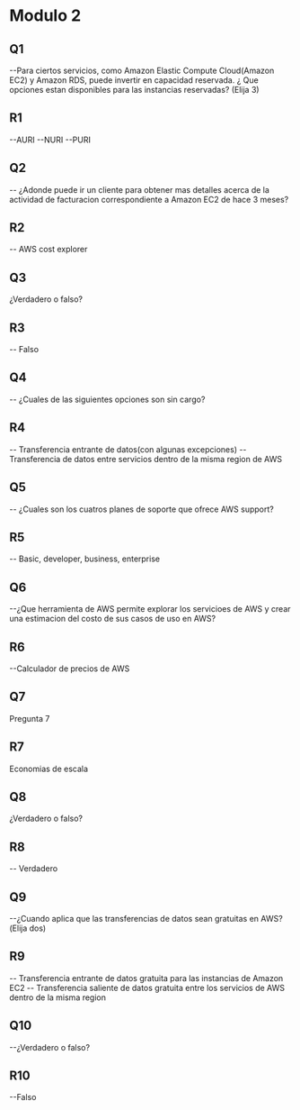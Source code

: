 # Modulo 2

## Q1

--Para ciertos servicios, como Amazon Elastic Compute Cloud(Amazon EC2) y Amazon RDS, puede invertir en capacidad reservada. ¿ Que opciones estan disponibles para las instancias reservadas? (Elija 3)

## R1

--AURI
--NURI
--PURI

## Q2

-- ¿Adonde puede ir un cliente para obtener mas detalles acerca de la actividad de facturacion correspondiente a Amazon EC2 de hace 3 meses?

## R2

-- AWS cost explorer

## Q3

¿Verdadero o falso?

## R3

-- Falso

## Q4

-- ¿Cuales de las siguientes opciones son sin cargo?

## R4

-- Transferencia entrante de datos(con algunas excepciones)
-- Transferencia de datos entre servicios dentro de la misma region de AWS

## Q5

-- ¿Cuales son los cuatros planes de soporte que ofrece AWS support?

## R5

-- Basic, developer, business, enterprise

## Q6

--¿Que herramienta de AWS permite explorar los servicioes de AWS y crear una estimacion del costo de sus casos de uso en AWS?

## R6

--Calculador de precios de AWS

## Q7

Pregunta 7

## R7

Economias de escala

## Q8

¿Verdadero o falso?

## R8

-- Verdadero

## Q9

--¿Cuando aplica que las transferencias de datos sean gratuitas en AWS?(Elija dos)

## R9

-- Transferencia entrante de datos gratuita para las instancias de Amazon EC2
-- Transferencia saliente de datos gratuita entre los servicios de AWS dentro de la misma region

## Q10

--¿Verdadero o falso?

## R10

--Falso
